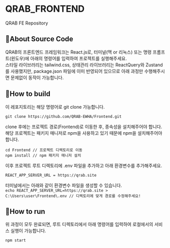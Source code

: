 <!-- Template for PROJECT REPORT of CapstoneDesign 2024-2H, initially written by khyoo -->
<!-- 본 파일은 2024년도 컴공 졸업프로젝트의 <1차보고서> 작성을 위한 기본 양식입니다. -->
<!-- 아래에 "*"..."*" 표시는 italic체로 출력하기 위해서 사용한 것입니다. -->
<!-- "내용"에 해당하는 부분을 지우고, 여러분 과제의 내용을 작성해 주세요. -->

# QRAB_FRONTEND

QRAB FE Repository

## 🎈About Source Code

QRAB의 프론트엔드 프레임워크는 React.js로, 터미널(맥 or 리눅스) 또는 명령 프롬프트(윈도우)에 아래의 명령어를 입력하여 프로젝트를 실행해주세요. <br>
스타일 라이브러리는 tailwind.css, 상태관리 라이브러리는 ReactQuery와 Zustand를 사용했지만, package.json 파일에 이미 반영되어 있으므로 아래 과정만 수행해주시면 문제없이 동작이 가능합니다.

## 🎈How to build

이 레포지토리는 해당 명령어로 git clone 가능합니다.

`git clone https://github.com/QRAB-EWHA/Frontend.git`

clone 후에는 프로젝트 경로(Frontend)로 이동한 후, 종속성을 설치해주어야 합니다. <br> 해당 프로젝트는 패키지 매니저로 npm을 사용하고 있기 때문에 npm을 설치해주어야 합니다.

``
cd Frontend // 프로젝트 디렉토리로 이동 
``
<br>
``
npm install // npm 패키지 매니저 설치
``

이후 프로젝트 루트 디렉토리에 .env 파일을 추가하고 아래 환경변수를 추가해주세요.

`REACT_APP_SERVER_URL = https://qrab.site`

터미널에서는 아래와 같이 환경변수 파일을 생성할 수 있습니다.
<br>
`echo REACT_APP_SERVER_URL=https://qrab.site > C:\Users\user\Frontend\.env // 디렉토리에 맞게 경로를 수정해주세요!`


## 🎈How to run

위 과정이 모두 완료되면, 루트 디렉토리에서 아래 명령어를 입력하여 로컬에서의 서비스 실행이 가능합니다.

`npm start`
